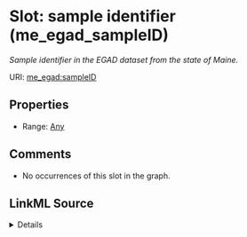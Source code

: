 

# Slot: sample identifier (me_egad_sampleID)


_Sample identifier in the EGAD dataset from the state of Maine._







URI: [me_egad:sampleID](http://sawgraph.spatialai.org/v1/me-egad#sampleID)



<!-- no inheritance hierarchy -->








## Properties

* Range: [Any](../classes/Any.md)





## Comments

* No occurrences of this slot in the graph.



## LinkML Source

<details>

```yaml
name: me_egad_sampleID
description: Sample identifier in the EGAD dataset from the state of Maine.
title: sample identifier
comments:
- No occurrences of this slot in the graph.
from_schema: sawgraph-kg
rank: 1000
slot_uri: me_egad:sampleID
alias: me_egad_sampleID
subproperty_of: dct_identifier
range: Any

```
</details>